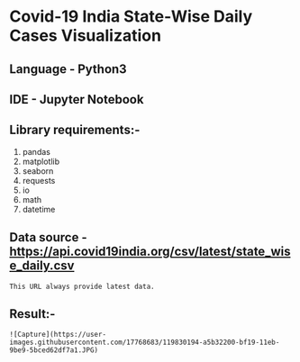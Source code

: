 # Covid-19 India State-Wise Daily Cases Visualization

## Language - Python3

## IDE - Jupyter Notebook

## Library requirements:-
1. pandas
2. matplotlib
3. seaborn
4. requests
5. io
6. math
7. datetime

## Data source - https://api.covid19india.org/csv/latest/state_wise_daily.csv 
    This URL always provide latest data.
    
## Result:-
    ![Capture](https://user-images.githubusercontent.com/17768683/119830194-a5b32200-bf19-11eb-9be9-5bced62df7a1.JPG)

